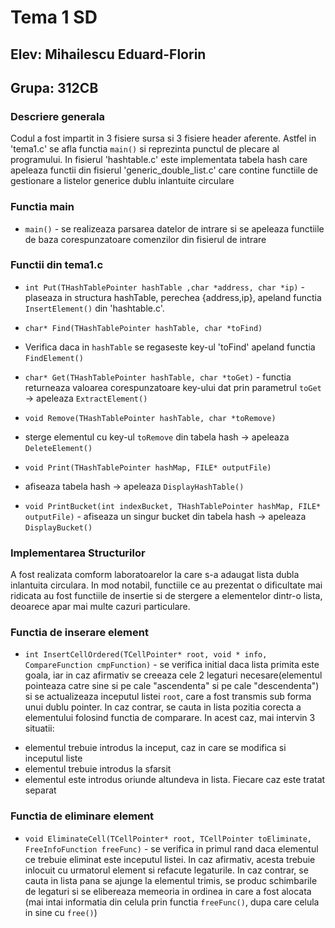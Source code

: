 # Tema 1 SD
## Elev: Mihailescu Eduard-Florin
## Grupa: 312CB

### Descriere generala
Codul a fost impartit in 3 fisiere sursa si 3 fisiere header aferente.
Astfel in 'tema1.c' se afla functia `main()` si reprezinta punctul de plecare al programului.
In fisierul 'hashtable.c' este implementata tabela hash care apeleaza functii
din fisierul 'generic_double_list.c' care contine functiile de gestionare 
a listelor generice dublu inlantuite circulare

### Functia main
*   `main()` - se realizeaza parsarea datelor de intrare si se apeleaza functiile de baza
corespunzatoare comenzilor din fisierul de intrare

### Functii din tema1.c
*   `int Put(THashTablePointer hashTable ,char *address, char *ip)` - plaseaza in structura hashTable, perechea {address,ip},
apeland functia `InsertElement()` din 'hashtable.c'. 

*   `char* Find(THashTablePointer hashTable, char *toFind)` 
- Verifica daca in `hashTable` se regaseste key-ul 'toFind'
apeland functia `FindElement()`

*   `char* Get(THashTablePointer hashTable, char *toGet)` - functia returneaza valoarea corespunzatoare key-ului dat prin
parametrul `toGet` -> apeleaza `ExtractElement()`

*   `void Remove(THashTablePointer hashTable, char *toRemove)`
- sterge elementul cu key-ul `toRemove` din tabela hash ->
apeleaza `DeleteElement()`

*   `void Print(THashTablePointer hashMap, FILE* outputFile)`
- afiseaza tabela hash -> apeleaza `DisplayHashTable()`

*   `void PrintBucket(int indexBucket, THashTablePointer hashMap, FILE* outputFile)` - afiseaza un singur bucket din tabela hash -> apeleaza `DisplayBucket()`

### Implementarea Structurilor
A fost realizata comform laboratoarelor la care s-a adaugat lista dubla inlantuita circulara. In mod notabil, functiile ce au prezentat o dificultate mai ridicata au fost functiile de insertie si de stergere
a elementelor dintr-o lista, deoarece apar mai multe cazuri particulare.

### Functia de inserare element
*   `int InsertCellOrdered(TCellPointer* root, void * info, CompareFunction cmpFunction)` - se verifica initial daca lista primita este goala, iar in caz afirmativ se creeaza cele 2 legaturi necesare(elementul pointeaza catre sine si pe cale "ascendenta" si pe cale "descendenta") si se actualizeaza inceputul listei `root`, care a fost transmis sub forma unui dublu pointer.
In caz contrar, se cauta in lista pozitia corecta a elementului folosind functia de comparare. In acest caz, mai intervin 3 situatii:
- elementul trebuie introdus la inceput, caz in care se modifica si inceputul liste
- elementul trebuie introdus la sfarsit
- elementul este introdus oriunde altundeva in lista.
Fiecare caz este tratat separat

### Functia de eliminare element
*   `void EliminateCell(TCellPointer* root, TCellPointer toEliminate, FreeInfoFunction freeFunc)` - se verifica in primul rand daca elementul ce trebuie eliminat este inceputul listei. In caz afirmativ, acesta 
trebuie inlocuit cu urmatorul element si refacute legaturile. In caz contrar, se cauta in lista pana se ajunge la elementul trimis, se produc schimbarile de legaturi si se elibereaza memeoria in ordinea in care a fost alocata (mai intai informatia din celula prin functia `freeFunc()`, dupa care celula in sine cu `free()`)







